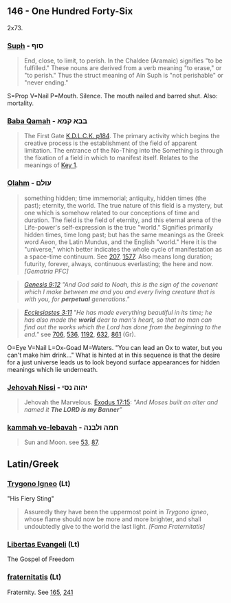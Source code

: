 ## 146 - One Hundred Forty-Six
2x73.

### [Suph](/keys/SVP) - סוף
> End, close, to limit, to perish. In the Chaldee (Aramaic) signifies "to be fulfilled." These nouns are derived from a verb meaning "to erase," or "to perish." Thus the struct meaning of Ain Suph is "not perishable" or "never ending."

S=Prop V=Nail P=Mouth. Silence. The mouth nailed and barred shut. Also: mortality.

### [Baba Qamah](/keys/BBA.QMA) - בבא קמא
> The First Gate [K.D.L.C.K. p184](http://www.hermetics.org/pdf/KabbalahUnveiled.pdf). The primary activity which begins the creative process is the establishment of the field of apparent limitation. The entrance of the No-Thing into the Something is through the fixation of a field in which to manifest itself. Relates to the meanings of [Key 1](1).

### [Olahm](/keys/OVLM) - עולם
> something hidden; time immemorial; antiquity, hidden times (the past); eternity, the world. The true nature of this field is a mystery, but one which is somehow related to our conceptions of time and duration. The field is the field of eternity, and this eternal arena of the Life-power's self-expression is the true "world." Signifies primarily hidden times, time long past; but has the same meanings as the Greek word Aeon, the Latin Mundus, and the English "world." Here it is the "universe," which better indicates the whole cycle of manifestation as a space-time continuum. See [207](207), [1577](1577). Also means long duration; futurity, forever, always, continuous everlasting; the here and now. *[Gematria PFC]*

> *[Genesis 9:12](http://biblehub.com/genesis/9-12.htm) "And God said to Noah, this is the sign of the covenant which I make between me and you and every living creature that is with you, for **perpetual** generations."*

> *[Ecclesiastes 3:11](http://biblehub.com/ecclesiastes/3-11.htm) "He has made everything beautiful in its time; he has also made the **world** dear to man's heart, so that no man can find out the works which the Lord has done from the beginning to the end."* see [706](706), [536](536), [1192](1192), [632](632), [861](861) (Gr).

O=Eye V=Nail L=Ox-Goad M=Waters. "You can lead an Ox to water, but you can't make him drink..." What is hinted at in this sequence is that the desire for a just universe leads us to look beyond surface appearances for hidden meanings which lie underneath.

### [Jehovah Nissi](/keys/IHVH.NSI) - יהוה נסי
> Jehovah the Marvelous. [Exodus 17:15](http://biblehub.com/exodus/17-15.htm): *"And Moses built an alter and named it **The LORD is my Banner**"*

### [kammah ve-lebavah](/keys/ChMH.VLBNH) - חמה ולבנה
> Sun and Moon. see [53](53), [87](87).

## Latin/Greek

### [Trygono Igneo](/latin?word=Trygono+Igneo) (Lt)
"His Fiery Sting"

> Assuredly they have been the uppermost point in *Trygono igneo*, whose flame should now be more and more brighter, and shall undoubtedly give to the world the last light. *[Fama Fraternitatis]*

### [Libertas Evangeli](/latin?word=Libertas+Evangeli) (Lt)
The Gospel of Freedom

### [fraternitatis](/latin?word=fraternitatis) (Lt)
Fraternity. See [165](165), [241](241)

